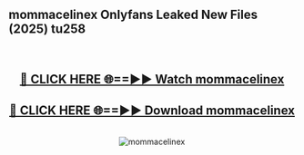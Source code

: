 <h2>mommacelinex Onlyfans Leaked New Files (2025) tu258</h2>
<br>
<div align="center">
<h2><a href="https://mediafiles.top/mommacelinex&ref=git" rel="nofollow">🔴 CLICK HERE 🌐==►► Watch mommacelinex</a></h2>
<h2><a href="https://mediafiles.top/mommacelinex&ref=git" rel="nofollow">🔴 CLICK HERE 🌐==►► Download mommacelinex</a></h2>
<br>
<a href="https://mediafiles.top/mommacelinex&ref=git" rel="nofollow" data-target="animated-image.originalLink"><img src="https://i.ibb.co.com/xMMVF88/686577567.gif" alt="mommacelinex" style="max-width: 100%; display: inline-block;" data-target="animated-image.originalImage"></a>
</div>
<br>
<br>